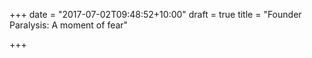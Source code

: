 +++
date = "2017-07-02T09:48:52+10:00"
draft = true
title = "Founder Paralysis: A moment of fear"

+++
